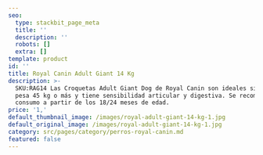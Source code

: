 ```yaml
---
seo:
  type: stackbit_page_meta
  title: ''
  description: ''
  robots: []
  extra: []
template: product
id: ''
title: Royal Canin Adult Giant 14 Kg
description: >-
  SKU:RAG14 Las Croquetas Adult Giant Dog de Royal Canin son ideales si tu perro
  pesa 45 kg o más y tiene sensibilidad articular y digestiva. Se recomienda su
  consumo a partir de los 18/24 meses de edad.
price: '1,'
default_thumbnail_image: /images/royal-adult-giant-14-kg-1.jpg
default_original_image: /images/royal-adult-giant-14-kg-1.jpg
category: src/pages/category/perros-royal-canin.md
featured: false
---
```

